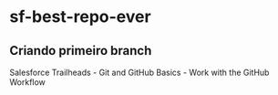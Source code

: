 # sf-best-repo-ever
## Criando primeiro branch
Salesforce Trailheads - Git and GitHub Basics - Work with the GitHub Workflow
